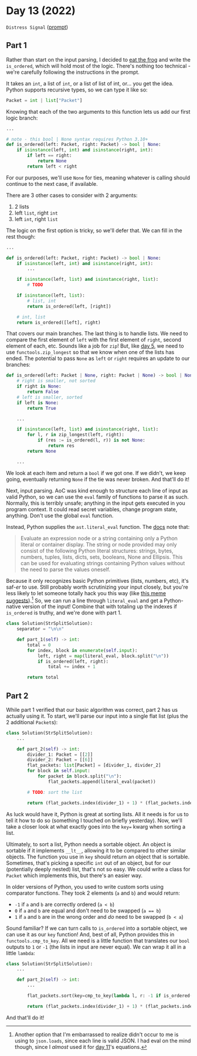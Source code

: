 # Day 13 (2022)

`Distress Signal` ([prompt](https://adventofcode.com/2022/day/13))

## Part 1

Rather than start on the input parsing, I decided to [eat the frog](https://asana.com/resources/eat-the-frog) and write the `is_ordered`, which will hold most of the logic. There's nothing too technical - we're carefully following the instructions in the prompt.

It takes an `int`, a list of `int`, or a list of list of int, or... you get the idea. Python supports recursive types, so we can type it like so:

```py
Packet = int | list["Packet"]
```

Knowing that each of the two arguments to this function lets us add our first logic branch:

```py
...

# note - this bool | None syntax requires Python 3.10+
def is_ordered(left: Packet, right: Packet) -> bool | None:
    if isinstance(left, int) and isinstance(right, int):
        if left == right:
            return None
        return left < right
```

For our purposes, we'll use `None` for ties, meaning whatever is calling should continue to the next case, if available.

There are 3 other cases to consider with 2 arguments:

1. 2 lists
2. left `list`, right `int`
3. left `int`, right `list`

The logic on the first option is tricky, so we'll defer that. We can fill in the rest though:

```py
...

def is_ordered(left: Packet, right: Packet) -> bool | None:
    if isinstance(left, int) and isinstance(right, int):
        ...

    if isinstance(left, list) and isinstance(right, list):
        # TODO

    if isinstance(left, list):
        # list, int
        return is_ordered(left, [right])

    # int, list
    return is_ordered([left], right)
```

That covers our main branches. The last thing is to handle lists. We need to compare the first element of `left` with the first element of `right`, second element of each, etc. Sounds like a job for `zip`! But, like [day 5](https://github.com/xavdid/advent-of-code/tree/main/solutions/2022/day_05), we need to use `functools.zip_longest` so that we know when one of the lists has ended. The potential to pass `None` as `left` or `right` requires an update to our branches:

```py
def is_ordered(left: Packet | None, right: Packet | None) -> bool | None:
    # right is smaller, not sorted
    if right is None:
        return False
    # left is smaller, sorted
    if left is None:
        return True

    ...

    if isinstance(left, list) and isinstance(right, list):
        for l, r in zip_longest(left, right):
            if (res := is_ordered(l, r)) is not None:
                return res
        return None

    ...
```

We look at each item and return a `bool` if we got one. If we didn't, we keep going, eventually returning `None` if the tie was never broken. And that'll do it!

Next, input parsing. AoC was kind enough to structure each line of input as valid Python, so we can use the `eval` family of functions to parse it as such. Normally, this is terribly unsafe; anything in the input gets executed in you program context. It could read secret variables, change program state, anything. Don't use the global `eval` function.

Instead, Python supplies the `ast.literal_eval` function. The [docs](https://docs.python.org/3.11/library/ast.html#ast.literal_eval) note that:

> Evaluate an expression node or a string containing only a Python literal or container display. The string or node provided may only consist of the following Python literal structures: strings, bytes, numbers, tuples, lists, dicts, sets, booleans, None and Ellipsis. This can be used for evaluating strings containing Python values without the need to parse the values oneself.

Because it only recognizes basic Python primitives (lists, numbers, etc), it's saf-_er_ to use. Still probably worth scrutinizing your input closely, but you're less likely to let someone totally hack you this way (like [this meme suggests](https://i.redd.it/i8yweil4xl5a1.png)).[^1] So, we can run a line through `literal_eval` and get a Python-native version of the input! Combine that with totaling up the indexes if `is_ordered` is truthy, and we're done with part 1.

```py
class Solution(StrSplitSolution):
    separator = "\n\n"

    def part_1(self) -> int:
        total = 0
        for index, block in enumerate(self.input):
            left, right = map(literal_eval, block.split("\n"))
            if is_ordered(left, right):
                total += index + 1

        return total
```

## Part 2

While part 1 verified that our basic algorithm was correct, part 2 has us actually using it. To start, we'll parse our input into a single flat list (plus the 2 additional `Packet`s):

```py
class Solution(StrSplitSolution):
    ...

    def part_2(self) -> int:
        divider_1: Packet = [[2]]
        divider_2: Packet = [[6]]
        flat_packets: list[Packet] = [divider_1, divider_2]
        for block in self.input:
            for packet in block.split("\n"):
                flat_packets.append(literal_eval(packet))

        # TODO: sort the list

        return (flat_packets.index(divider_1) + 1) * (flat_packets.index(divider_2) + 1)
```

As luck would have it, Python is great at sorting lists. All it needs is for us to tell it how to do so (something I touched on briefly yesterday). Now, we'll take a closer look at what exactly goes into the `key=` kwarg when sorting a list.

Ultimately, to sort a list, Python needs a sortable object. An object is sortable if it implements `__lt__`, allowing it to be compared to other similar objects. The function you use in `key` should return an object that is sortable. Sometimes, that's picking a specific `int` out of an object, but for our (potentially deeply nested) list, that's not so easy. We could write a class for `Packet` which implements this, but there's an easier way.

In older versions of Python, you used to write custom sorts using comparator functions. They took 2 elements (`a` and `b`) and would return:

- `-1` if `a` and `b` are correctly ordered (`a < b`)
- `0` if `a` and `b` are equal and don't need to be swapped (`a == b`)
- `1` if `a` and `b` are in the wrong order and _do_ need to be swapped (`b < a`)

Sound familiar? If we can turn calls to `is_ordered` into a sortable object, we can use it as our `key` function! And, best of all, Python provides this in `functools.cmp_to_key`. All we need is a little function that translates our `bool` outputs to `1` or `-1` (the lists in input are never equal). We can wrap it all in a little `lambda`:

```py
class Solution(StrSplitSolution):
    ...

    def part_2(self) -> int:
        ...

        flat_packets.sort(key=cmp_to_key(lambda l, r: -1 if is_ordered(l, r) else 1))

        return (flat_packets.index(divider_1) + 1) * (flat_packets.index(divider_2) + 1)
```

And that'll do it!

[^1]: Another option that I'm embarrassed to realize didn't occur to me is using to `json.loads`, since each line is valid JSON. I had eval on the mind though, since I _almost_ used it for [day 11](https://github.com/xavdid/advent-of-code/tree/main/solutions/2022/day_11)'s equations.
